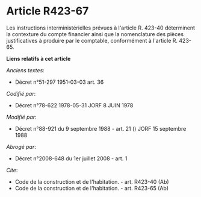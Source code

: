 # Article R423-67

Les instructions interministérielles prévues à l'article R. 423-40 déterminent la contexture du compte financier ainsi que la
nomenclature des pièces justificatives à produire par le comptable, conformément à l'article R. 423-65.

**Liens relatifs à cet article**

_Anciens textes_:

  - Décret n°51-297 1951-03-03 art. 36

_Codifié par_:

  - Décret n°78-622 1978-05-31 JORF 8 JUIN 1978

_Modifié par_:

  - Décret n°88-921 du 9 septembre 1988 - art. 21 () JORF 15 septembre 1988

_Abrogé par_:

  - Décret n°2008-648 du 1er juillet 2008 - art. 1

_Cite_:

  - Code de la construction et de l'habitation. - art. R423-40 (Ab)
  - Code de la construction et de l'habitation. - art. R423-65 (Ab)
